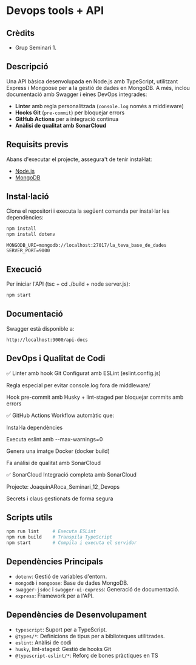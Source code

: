 # Devops tools + API

## Crèdits
- Grup Seminari 1.

## Descripció
Una API bàsica desenvolupada en Node.js amb TypeScript, utilitzant Express i Mongoose per a la gestió de dades en MongoDB. A més, inclou documentació amb Swagger i eines DevOps integrades:

- **Linter** amb regla personalitzada (`console.log` només a middleware)
- **Hooks Git** (`pre-commit`) per bloquejar errors
- **GitHub Actions** per a integració contínua
- **Anàlisi de qualitat amb SonarCloud**

## Requisits previs
Abans d'executar el projecte, assegura't de tenir instal·lat:
- [Node.js](https://nodejs.org/)
- [MongoDB](https://www.mongodb.com/)

## Instal·lació
Clona el repositori i executa la següent comanda per instal·lar les dependències:

```sh
npm install
npm install dotenv
```

```.env
MONGODB_URI=mongodb://localhost:27017/la_teva_base_de_dades
SERVER_PORT=9000
```

## Execució
Per iniciar l'API (tsc + cd ./build + node server.js):

```sh
npm start
```

## Documentació
Swagger està disponible a:
```
http://localhost:9000/api-docs
```

## DevOps i Qualitat de Codi
✅ Linter amb hook Git
Configurat amb ESLint (eslint.config.js)

Regla especial per evitar console.log fora de middleware/

Hook pre-commit amb Husky + lint-staged per bloquejar commits amb errors

✅ GitHub Actions
Workflow automàtic que:

Instal·la dependències

Executa eslint amb --max-warnings=0

Genera una imatge Docker (docker build)

Fa anàlisi de qualitat amb SonarCloud

✅ SonarCloud
Integració completa amb SonarCloud

Projecte: JoaquinARoca_Seminari_12_Devops

Secrets i claus gestionats de forma segura

## Scripts utils

```sh
npm run lint     # Executa ESLint
npm run build    # Transpila TypeScript
npm start        # Compila i executa el servidor
```

## Dependències Principals
- `dotenv`: Gestió de variables d'entorn.
- `mongodb` i `mongoose`: Base de dades MongoDB.
- `swagger-jsdoc` i `swagger-ui-express`: Generació de documentació.
- `express`: Framework per a l'API.

## Dependències de Desenvolupament
- `typescript`: Suport per a TypeScript.
- `@types/*`: Definicions de tipus per a biblioteques utilitzades.
- `eslint`: Anàlisi de codi
- `husky`, lint-staged: Gestió de hooks Git
- `@typescript-eslint/*`: Reforç de bones pràctiques en TS